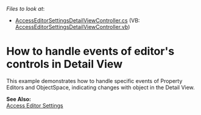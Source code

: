 <!-- default file list -->
*Files to look at*:

* [AccessEditorSettingsDetailViewController.cs](./CS/WinSample.Module.Win/AccessEditorSettingsDetailViewController.cs) (VB: [AccessEditorSettingsDetailViewController.vb](./VB/WinSample.Module.Win/AccessEditorSettingsDetailViewController.vb))
<!-- default file list end -->
# How to handle events of editor's controls in Detail View


<p>This example demonstrates how to handle specific events of Property Editors and ObjectSpace, indicating changes with object in the Detail View.</p><p><strong>See Also:</strong><br />
<a href="http://documentation.devexpress.com/#Xaf/CustomDocument2729"><u>Access Editor Settings</u></a></p>

<br/>



